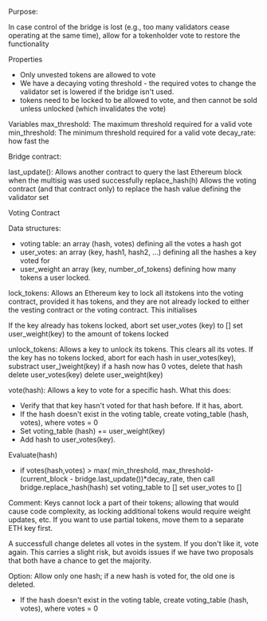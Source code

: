 Purpose:

In case control of the bridge is lost (e.g., too many validators cease operating at the same time), allow for a tokenholder vote to restore the functionality

Properties
- Only unvested tokens are allowed to vote
- We have a decaying voting threshold - the required votes to change the validator set is lowered if the bridge isn't used.
- tokens need to be locked to be allowed to vote, and then cannot be sold unless unlocked (which invalidates the vote)


Variables
   max_threshold: The maximum threshold required for a valid vote
   min_threshold: The minimum threshold required for a valid vote
   decay_rate: how fast the


Bridge contract:

last_update():  Allows another contract to query the last Ethereum block when
                the multisig was used successfully
replace_hash(h) Allows the voting contract (and that contract only) to replace
                the hash value defining the validator set


Voting Contract

Data structures:
- voting table: an array (hash, votes) defining all the votes a hash got
- user_votes: an array (key, hash1, hash2, ...)  defining all the hashes a key voted for
- user_weight an array (key, number_of_tokens) defining how many tokens a user locked.

lock_tokens: Allows an Ethereum key to lock all itstokens into the voting contract, provided it has tokens, and they are not already locked to either the vesting contract or the voting contract. This initialises

  If the key already has tokens locked, abort
  set user_votes (key) to []
  set user_weight(key) to the amount of tokens locked

unlock_tokens: Allows a key to unlock its tokens. This clears all its votes.
  If the key has no tokens locked, abort
  for each hash in user_votes(key), substract user_)weight(key)
        if a hash now has 0 votes, delete that hash
  delete user_votes(key)
  delete user_weight(key)

vote(hash): Allows a key to vote for a specific hash. What this does:
  - Verify that that key hasn't voted for that hash before. If it has, abort.
 - If the hash doesn't exist in the voting table, create
        voting_table (hash, votes), where votes = 0
  - Set voting_table (hash) += user_weight(key)
  - Add hash to user_votes(key).

Evaluate(hash)
  - if votes(hash,votes) > max( min_threshold, max_threshold- (current_block - bridge.last_update())*decay_rate, then
        call bridge.replace_hash(hash)
        set voting_table to []
        set user_votes to []





Comment: Keys cannot lock a part of their tokens; allowing that would cause code complexity, as locking additional tokens would require weight updates, etc. If you want to use partial tokens, move them to a separate ETH key first.

A successfull change deletes all votes in the system. If you don't like it, vote again. This carries a slight risk, but avoids issues if we have two proposals that both have a chance to get the majority.

Option: Allow only one hash; if a new hash is voted for, the old one is deleted.




  - If the hash doesn't exist in the voting table, create
        voting_table (hash, votes), where votes = 0

